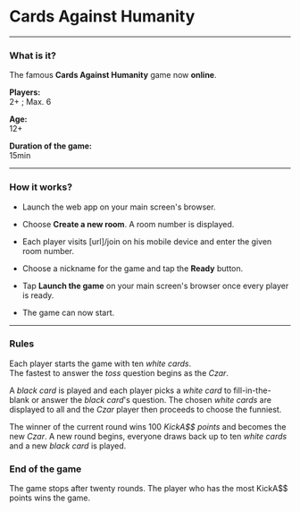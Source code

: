 # **Cards Against Humanity**

___

### **What is it?**
The famous **Cards Against Humanity** game now **online**.

**Players:**  
2+ ; Max. 6

**Age:**  
12+

**Duration of the game:**  
15min

---

### **How it works?**
- Launch the web app on your main screen's browser.

- Choose **Create a new room**. A room number is displayed.

- Each player visits [url]/join on his mobile device and enter the given room number.

- Choose a nickname for the game and tap the **Ready** button.

- Tap **Launch the game** on your main screen's browser once every player is ready.

- The game can now start.

---

### **Rules**
Each player starts the game with ten *white cards*.  
The fastest to answer the *toss* question begins as the *Czar*.

A *black card* is played and each player picks a *white card* to fill-in-the-blank or answer the *black card*'s question. The chosen *white cards* are displayed to all and the *Czar* player then proceeds to choose the funniest.  

The winner of the current round wins 100 *KickA$$ points* and becomes the new *Czar*. A new round begins, everyone draws back up to ten *white cards* and a new *black card* is played.

### **End of the game**
The game stops after twenty rounds. The player who has the most KickA$$ points wins the game.
